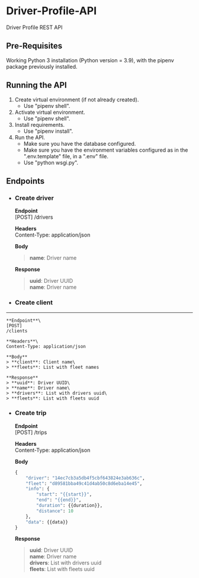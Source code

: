 # Driver-Profile-API
Driver Profile REST API

Pre-Requisites
--------------

Working Python 3 installation (Python version = 3.9), with the pipenv package previously installed.


Running the API
-------------------

1. Create virtual environment (if not already created).
    * Use "pipenv shell".
2. Activate virtual environment.
    * Use "pipenv shell".
3. Install requirements.
    * Use "pipenv install".
4. Run the API.
    * Make sure you have the database configured.
    * Make sure you have the environment variables configured as in the ".env.template" file, in a ".env" file.
    * Use "python wsgi.py".


Endpoints
-------------------

* ### Create driver

    **Endpoint**\
    [POST]
    /drivers

    **Headers**\
    Content-Type: application/json

    **Body**
    > **name**: Driver name

    **Response**
    > **uuid**: Driver UUID\
    > **name**: Driver name


* ### Create client
******

    **Endpoint**\
    [POST]
    /clients

    **Headers**\
    Content-Type: application/json

    **Body**
    > **client**: Client name\
    > **fleets**: List with fleet names

    **Response**
    > **uuid**: Driver UUID\
    > **name**: Driver name\
    > **drivers**: List with drivers uuid\
    > **fleets**: List with fleets uuid


* ### Create trip

    **Endpoint**\
    [POST]
    /trips

    **Headers**\
    Content-Type: application/json

    **Body**
    ```python
    {
        "driver": "14ec7cb3a5db4f5cbf643824e3ab636c",
        "fleet": "d89581bba49c41d4ab50c8d6eba14e45",
        "info": {
            "start": "{{start}}",
            "end": "{{end}}",
            "duration": {{duration}},
            "distance": 10
        },
        "data": {{data}}
    }
    ```

    **Response**
    > **uuid**: Driver UUID\
    > **name**: Driver name\
    > **drivers**: List with drivers uuid\
    > **fleets**: List with fleets uuid




